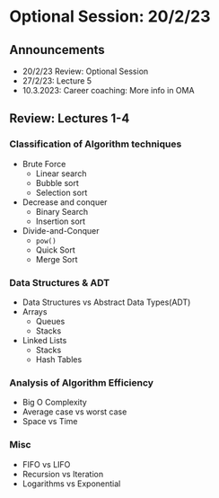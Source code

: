 # Optional Session: 20/2/23

## Announcements

- 20/2/23 Review: Optional Session
- 27/2/23: Lecture 5
- 10.3.2023: Career coaching: More info in OMA

## Review: Lectures 1-4

### Classification of Algorithm techniques

- Brute Force
  - Linear search
  - Bubble sort
  - Selection sort
- Decrease and conquer
  - Binary Search
  - Insertion sort
- Divide-and-Conquer
  - `pow()`
  - Quick Sort
  - Merge Sort
  <!-- Transform-and-Conquer, Greedy Technique, Dynamic Programming -->

### Data Structures & ADT

- Data Structures vs Abstract Data Types(ADT)
- Arrays
  - Queues
  - Stacks
- Linked Lists
  - Stacks
  - Hash Tables

### Analysis of Algorithm Efficiency

- Big O Complexity
- Average case vs worst case
- Space vs Time
<!-- Little-O, Theta, Little Omega, Big Omega -->

### Misc

- FIFO vs LIFO
- Recursion vs Iteration
- Logarithms vs Exponential
